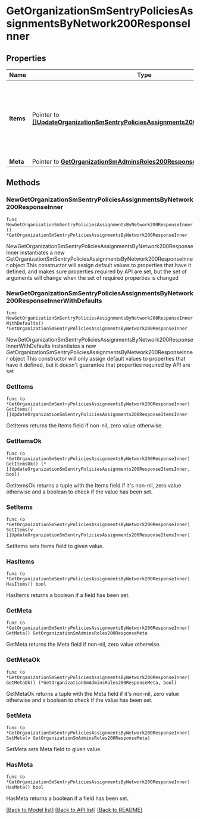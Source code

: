 # GetOrganizationSmSentryPoliciesAssignmentsByNetwork200ResponseInner

## Properties

Name | Type | Description | Notes
------------ | ------------- | ------------- | -------------
**Items** | Pointer to [**[]UpdateOrganizationSmSentryPoliciesAssignments200ResponseItemsInner**](UpdateOrganizationSmSentryPoliciesAssignments200ResponseItemsInner.md) | Sentry Group Policies for the Organization keyed by the Network or Locale Id the Policy belongs to | [optional] 
**Meta** | Pointer to [**GetOrganizationSmAdminsRoles200ResponseMeta**](GetOrganizationSmAdminsRoles200ResponseMeta.md) |  | [optional] 

## Methods

### NewGetOrganizationSmSentryPoliciesAssignmentsByNetwork200ResponseInner

`func NewGetOrganizationSmSentryPoliciesAssignmentsByNetwork200ResponseInner() *GetOrganizationSmSentryPoliciesAssignmentsByNetwork200ResponseInner`

NewGetOrganizationSmSentryPoliciesAssignmentsByNetwork200ResponseInner instantiates a new GetOrganizationSmSentryPoliciesAssignmentsByNetwork200ResponseInner object
This constructor will assign default values to properties that have it defined,
and makes sure properties required by API are set, but the set of arguments
will change when the set of required properties is changed

### NewGetOrganizationSmSentryPoliciesAssignmentsByNetwork200ResponseInnerWithDefaults

`func NewGetOrganizationSmSentryPoliciesAssignmentsByNetwork200ResponseInnerWithDefaults() *GetOrganizationSmSentryPoliciesAssignmentsByNetwork200ResponseInner`

NewGetOrganizationSmSentryPoliciesAssignmentsByNetwork200ResponseInnerWithDefaults instantiates a new GetOrganizationSmSentryPoliciesAssignmentsByNetwork200ResponseInner object
This constructor will only assign default values to properties that have it defined,
but it doesn't guarantee that properties required by API are set

### GetItems

`func (o *GetOrganizationSmSentryPoliciesAssignmentsByNetwork200ResponseInner) GetItems() []UpdateOrganizationSmSentryPoliciesAssignments200ResponseItemsInner`

GetItems returns the Items field if non-nil, zero value otherwise.

### GetItemsOk

`func (o *GetOrganizationSmSentryPoliciesAssignmentsByNetwork200ResponseInner) GetItemsOk() (*[]UpdateOrganizationSmSentryPoliciesAssignments200ResponseItemsInner, bool)`

GetItemsOk returns a tuple with the Items field if it's non-nil, zero value otherwise
and a boolean to check if the value has been set.

### SetItems

`func (o *GetOrganizationSmSentryPoliciesAssignmentsByNetwork200ResponseInner) SetItems(v []UpdateOrganizationSmSentryPoliciesAssignments200ResponseItemsInner)`

SetItems sets Items field to given value.

### HasItems

`func (o *GetOrganizationSmSentryPoliciesAssignmentsByNetwork200ResponseInner) HasItems() bool`

HasItems returns a boolean if a field has been set.

### GetMeta

`func (o *GetOrganizationSmSentryPoliciesAssignmentsByNetwork200ResponseInner) GetMeta() GetOrganizationSmAdminsRoles200ResponseMeta`

GetMeta returns the Meta field if non-nil, zero value otherwise.

### GetMetaOk

`func (o *GetOrganizationSmSentryPoliciesAssignmentsByNetwork200ResponseInner) GetMetaOk() (*GetOrganizationSmAdminsRoles200ResponseMeta, bool)`

GetMetaOk returns a tuple with the Meta field if it's non-nil, zero value otherwise
and a boolean to check if the value has been set.

### SetMeta

`func (o *GetOrganizationSmSentryPoliciesAssignmentsByNetwork200ResponseInner) SetMeta(v GetOrganizationSmAdminsRoles200ResponseMeta)`

SetMeta sets Meta field to given value.

### HasMeta

`func (o *GetOrganizationSmSentryPoliciesAssignmentsByNetwork200ResponseInner) HasMeta() bool`

HasMeta returns a boolean if a field has been set.


[[Back to Model list]](../README.md#documentation-for-models) [[Back to API list]](../README.md#documentation-for-api-endpoints) [[Back to README]](../README.md)


